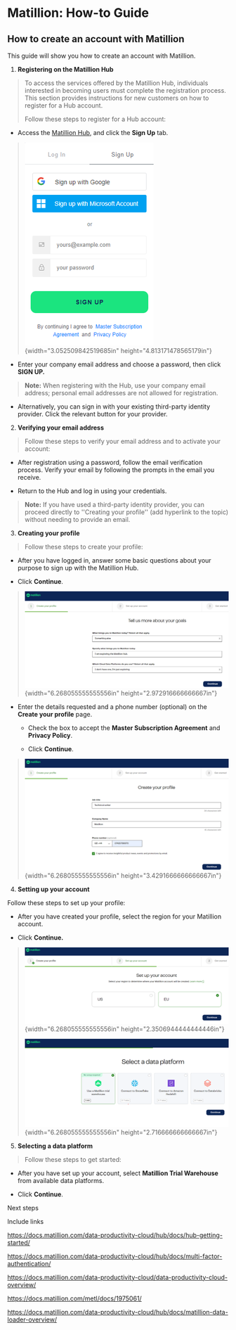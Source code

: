 # Matillion: How-to Guide

## How to create an account with Matillion

This guide will show you how to create an account with Matillion.

1.  **Registering on the Matillion Hub**

> To access the services offered by the Matillion Hub, individuals
> interested in becoming users must complete the registration process.
> This section provides instructions for new customers on how to
> register for a Hub account.
>
> Follow these steps to register for a Hub account:

-   Access the [Matillion
    Hub](https://docs.matillion.com/data-productivity-cloud/hub/docs/registration/),
    and click the **Sign Up** tab.

> ![](./images/media/image1.png){width="3.052509842519685in"
> height="4.813171478565179in"}

-   Enter your company email address and choose a password, then click
    **SIGN UP.**

> **Note:** When registering with the Hub, use your company email
> address; personal email addresses are not allowed for registration.

-   Alternatively, you can sign in with your existing third-party
    identity provider. Click the relevant button for your provider.

2.  **Verifying your email address**

> Follow these steps to verify your email address and to activate your
> account:

-   After registration using a password, follow the email verification
    process. Verify your email by following the prompts in the email you
    receive.

-   Return to the Hub and log in using your credentials.

> **Note:** If you have used a third-party identity provider, you can
> proceed directly to ''Creating your profile'' (add hyperlink to the
> topic) without needing to provide an email.

3.  **Creating your profile**

> Follow these steps to create your profile:

-   After you have logged in, answer some basic questions about your
    purpose to sign up with the Matillion Hub.

-   Click **Continue**.

> ![](./images/media/image2.png){width="6.268055555555556in"
> height="2.972916666666667in"}

-   Enter the details requested and a phone number (optional) on the
    **Create your profile** page.

    -   Check the box to accept the **Master Subscription Agreement**
        and **Privacy Policy**.

    -   Click **Continue**.

> ![](./images/media/image3.png){width="6.268055555555556in"
> height="3.4291666666666667in"}

4.  **Setting up your account**

Follow these steps to set up your profile:

-   After you have created your profile, select the region for your
    Matillion account.

-   Click **Continue.**

> ![](./images/media/image4.png){width="6.268055555555556in"
> height="2.3506944444444446in"}
>
> ![](./images/media/image5.png){width="6.268055555555556in"
> height="2.716666666666667in"}

5.  **Selecting a data platform**

> Follow these steps to get started:

-   After you have set up your account, select **Matillion Trial
    Warehouse** from available data platforms.

-   Click **Continue**.

Next steps

Include links

<https://docs.matillion.com/data-productivity-cloud/hub/docs/hub-getting-started/>

<https://docs.matillion.com/data-productivity-cloud/hub/docs/multi-factor-authentication/>

<https://docs.matillion.com/data-productivity-cloud/data-productivity-cloud-overview/>

<https://docs.matillion.com/metl/docs/1975061/>

<https://docs.matillion.com/data-productivity-cloud/hub/docs/matillion-data-loader-overview/>
